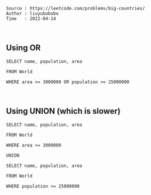 ```
Source : https://leetcode.com/problems/big-countries/
Author : liuyubobobo
Time   : 2022-04-14
```

<br/>

## Using OR

```MySQL
SELECT name, population, area 

FROM World 

WHERE area >= 3000000 OR population >= 25000000
```

<br/>

## Using UNION (which is slower)

```MySQL
SELECT name, population, area 

FROM World 

WHERE area >= 3000000 

UNION

SELECT name, population, area 

FROM World 

WHERE population >= 25000000
```